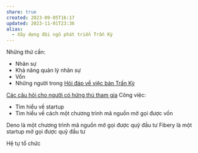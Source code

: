 ```yaml
---
share: true
created: 2023-09-05T16:17
updated: 2023-11-01T23:36
alias:
  - Xây dựng đội ngũ phát triển Trấn Kỳ
---
```



Những thứ cần: 
- Nhân sự
- Khả năng quản lý nhân sự
- Vốn
- Những người trong [Hỏi đáp về việc bán Trấn Kỳ](../../9%20Blog/H%E1%BB%8Fi%20%C4%91%C3%A1p%20v%E1%BB%81%20vi%E1%BB%87c%20b%C3%A1n%20Tr%E1%BA%A5n%20K%E1%BB%B3.md#57e9de)

[Các câu hỏi cho người có hứng thú tham gia](./C%C3%A1c%20c%C3%A2u%20h%E1%BB%8Fi%20cho%20ng%C6%B0%E1%BB%9Di%20c%C3%B3%20h%E1%BB%A9ng%20th%C3%BA%20tham%20gia.md)
Công việc:
- Tìm hiểu về startup
- Tìm hiểu về cách một chương trình mã nguồn mở gọi được vốn

Deno là một chương trình mã nguồn mở gọi được quỹ đầu tư
Fibery là một startup mở gọi được quỹ đầu tư

Hệ tự tổ chức